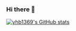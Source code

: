 ### Hi there 👋

[![yhb1369's GitHub stats](https://github-readme-stats.vercel.app/api?username=yhb1369&theme=dark)](https://github.com/yhb1369/github-readme-stats)
